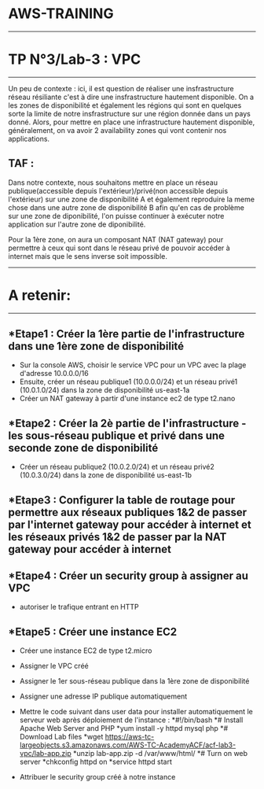 # AWS-TRAINING

-----------------------------------------------------------------------------------------
# TP N°3/Lab-3 : VPC
-----------------------------------------------------------------------------------------
Un peu de contexte :
ici, il est question de réaliser une insfrastructure réseau résiliante c'est à dire une insfrastructure hautement disponible.
On a les zones de disponibilité et également les régions qui sont en quelques sorte la limite de notre insfrastructure sur une région donnée dans un pays donné.
Alors, pour mettre en place une infrastructure hautement disponible, généralement, on va avoir 2 availability zones qui vont contenir nos applications.

TAF : 
--- 
Dans notre contexte, nous souhaitons mettre en place un réseau publique(accessible depuis l'extérieur)/privé(non accessible depuis l'extérieur) sur une zone de disponibilité A et également reproduire la meme chose dans une autre zone de disponibilité B afin qu'en cas de problème sur une zone de diponibilité, l'on puisse continuer à exécuter notre application sur l'autre zone de diponibilité.

Pour la 1ère zone, on aura un composant NAT (NAT gateway) pour permettre à ceux qui sont dans le réseau privé de pouvoir accéder à internet mais que le sens inverse soit impossible.

-----------------------------------------------------------------------------------------
# A retenir:
-----------------------------------------------------------------------------------------

*Etape1 : Créer la 1ère partie de l'infrastructure dans une 1ère zone de disponibilité
------------------------------------------------------
- Sur la console AWS, choisir le service VPC pour un VPC avec la plage d'adresse 10.0.0.0/16
- Ensuite, créer un réseau publique1 (10.0.0.0/24) et un réseau privé1 (10.0.1.0/24) dans la zone de disponibilité us-east-1a
- Créer un NAT gateway à partir d'une instance ec2 de type t2.nano

*Etape2 : Créer la 2è partie de l'infrastructure - les sous-réseau publique et privé dans une seconde zone de disponibilité
------------------------------------------------------
- Créer un réseau publique2 (10.0.2.0/24) et un réseau privé2 (10.0.3.0/24) dans la zone de disponibilité us-east-1b

*Etape3 : Configurer la table de routage pour permettre aux réseaux publiques 1&2 de passer par l'internet gateway pour accéder à internet et les réseaux privés 1&2 de passer par la NAT gateway pour accéder à internet
------------------------------------------------------

*Etape4 : Créer un security group à assigner au VPC
------------------------------------------------------
- autoriser le trafique entrant en HTTP

*Etape5 : Créer une instance EC2
------------------------------------------------------
- Créer une instance EC2 de type t2.micro
- Assigner le VPC créé
- Assigner le 1er sous-réseau publique dans la 1ère zone de disponibilité
- Assigner une adresse IP publique automatiquement
- Mettre le code suivant dans user data pour installer automatiquement le serveur web après déploiement de l'instance :
*#!/bin/bash
*# Install Apache Web Server and PHP
*yum install -y httpd mysql php
*# Download Lab files
*wget https://aws-tc-largeobjects.s3.amazonaws.com/AWS-TC-AcademyACF/acf-lab3-vpc/lab-app.zip
*unzip lab-app.zip -d /var/www/html/
*# Turn on web server
*chkconfig httpd on
*service httpd start

- Attribuer le security group créé à notre instance


